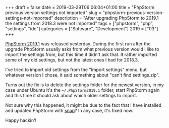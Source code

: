 +++
draft = false
date = 2019-03-29T06:06:04+01:00
title = "PhpStorm previous version settings not imported"
slug = "phpstorm-previous-version-settings-not-imported"
description = "After upgrading PhpStorm to 2019.1 the settings from 2018.3 were not imported"
tags = ["phpstorm", "php", "settings", "ide"]
categories = ["Software", "Development"]
2019 = ["03"]
+++

[PhpStorm 2019.1](https://www.jetbrains.com/phpstorm/whatsnew/) was released yesterday. During the first run after the upgrade PhpStorm usually asks from what previous version would I like to import the settings from, but this time it didn't ask that. It rather imported some of my old settings, but not the latest ones I had for 2018.3.

I've tried to import old settings from the "Import settings" menu, but whatever version I chose, it said something about "can't find settings.zip".

Turns out the fix is to delete the settings folder for the newest version, in my case under Ubuntu it's the `~/.PhpStorm2019.1` folder, start PhpStorm again and this time it should ask about which older settings to import.

Not sure why this happened, it might be due to the fact that I have installed and updated PhpStorm with [snap](https://snapcraft.io/)? In any case, it's fixed now.

Happy hackin'!
